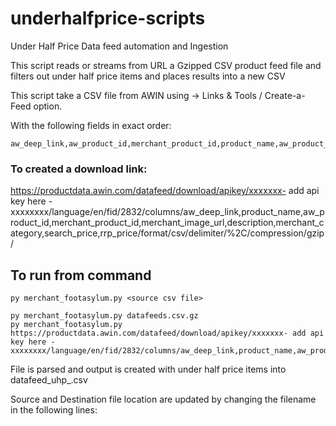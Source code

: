 # underhalfprice-scripts
Under Half Price Data feed automation and Ingestion

This script reads or streams from URL a Gzipped CSV product feed file and filters out under half price items and places results into a new CSV

This script take a CSV file from AWIN using -> Links & Tools / Create-a-Feed option.

With the following fields in exact order:
```
aw_deep_link,aw_product_id,merchant_product_id,product_name,aw_product_id,merchant_product_id,merchant_image_url,description,merchant_category,search_price,rrp_price
```

### To created a download link:
https://productdata.awin.com/datafeed/download/apikey/xxxxxxx- add api key here - xxxxxxxx/language/en/fid/2832/columns/aw_deep_link,product_name,aw_product_id,merchant_product_id,merchant_image_url,description,merchant_category,search_price,rrp_price/format/csv/delimiter/%2C/compression/gzip/

## To run from command
```
py merchant_footasylum.py <source csv file>
```

```
py merchant_footasylum.py datafeeds.csv.gz
py merchant_footasylum.py https://productdata.awin.com/datafeed/download/apikey/xxxxxxx- add api key here - xxxxxxxx/language/en/fid/2832/columns/aw_deep_link,product_name,aw_product_id,merchant_product_id,merchant_image_url,description,merchant_category,search_price,rrp_price/format/csv/delimiter/%2C/compression/gzip/
```

File is parsed and output is created with under half price items into datafeed_uhp_<todays date and time>.csv

Source and Destination file location are updated by changing the filename in the following lines:


